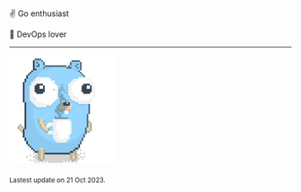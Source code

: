 :v: Go enthusiast

:muscle: DevOps lover

---

![Image alt text](/images/gopher_with_coffee.gif)


<sub>Lastest update on 21 Oct 2023.</sub>
